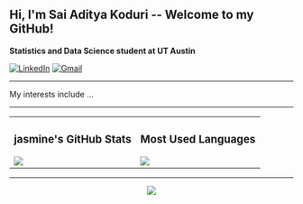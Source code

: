 ## Hi, I'm Sai Aditya Koduri -- Welcome to my GitHub!

**Statistics and Data Science student at UT Austin**

[![LinkedIn](https://img.shields.io/badge/LinkedIn-0077B5?style=for-the-badge&logo=linkedin&logoColor=white)](https://www.linkedin.com/in/saiadityakoduri/)
[![Gmail](https://img.shields.io/badge/Gmail-D14836?style=for-the-badge&logo=gmail&logoColor=white)](mailto:saiaditya.koduri@utexas.edu)

---

My interests include ...

---


<table>
<tr>
<td>

### jasmine's GitHub Stats
<img src="https://github-readme-stats.vercel.app/api?username=saikoduri7&show_icons=true&theme=tokyonight&hide=contribs&count_private=true&hide_title=true&custom_title=Sais GitHub Stats" />

</td>
<td>

### Most Used Languages
<img src="https://github-readme-stats.vercel.app/api/top-langs/?username=saikoduri7&layout=compact&theme=tokyonight&hide_title=true" />

</td>
</tr>
</table>

---

<div align="center">

<img src="https://github-readme-streak-stats.herokuapp.com/?user=saikoduri7&theme=tokyonight" />

</div>

